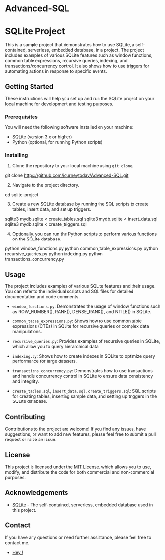# Advanced-SQL

# SQLite Project

This is a sample project that demonstrates how to use SQLite, a self-contained, serverless, embedded database, in a project. The project includes examples of various SQLite features such as window functions, common table expressions, recursive queries, indexing, and transactions/concurrency control. It also shows how to use triggers for automating actions in response to specific events.

## Getting Started

These instructions will help you set up and run the SQLite project on your local machine for development and testing purposes.

### Prerequisites

You will need the following software installed on your machine:

- SQLite (version 3.x or higher)
- Python (optional, for running Python scripts)

### Installing

1. Clone the repository to your local machine using `git clone`.

git clone https://github.com/journeytoday/Advanced-SQL.git

2. Navigate to the project directory.

cd sqlite-project

3. Create a new SQLite database by running the SQL scripts to create tables, insert data, and set up triggers.

sqlite3 mydb.sqlite < create_tables.sql
sqlite3 mydb.sqlite < insert_data.sql
sqlite3 mydb.sqlite < create_triggers.sql


4. Optionally, you can run the Python scripts to perform various functions on the SQLite database.

python window_functions.py
python common_table_expressions.py
python recursive_queries.py
python indexing.py
python transactions_concurrency.py

## Usage

The project includes examples of various SQLite features and their usage. You can refer to the individual scripts and SQL files for detailed documentation and code comments.

- `window_functions.py`: Demonstrates the usage of window functions such as ROW_NUMBER(), RANK(), DENSE_RANK(), and NTILE() in SQLite.

- `common_table_expressions.py`: Shows how to use common table expressions (CTEs) in SQLite for recursive queries or complex data manipulations.

- `recursive_queries.py`: Provides examples of recursive queries in SQLite, which allow you to query hierarchical data.

- `indexing.py`: Shows how to create indexes in SQLite to optimize query performance for large datasets.

- `transactions_concurrency.py`: Demonstrates how to use transactions and handle concurrency control in SQLite to ensure data consistency and integrity.

- `create_tables.sql`, `insert_data.sql`, `create_triggers.sql`: SQL scripts for creating tables, inserting sample data, and setting up triggers in the SQLite database.

## Contributing

Contributions to the project are welcome! If you find any issues, have suggestions, or want to add new features, please feel free to submit a pull request or raise an issue.

## License

This project is licensed under the [MIT License](LICENSE), which allows you to use, modify, and distribute the code for both commercial and non-commercial purposes.

## Acknowledgements

- [SQLite](https://www.sqlite.org/) - The self-contained, serverless, embedded database used in this project.

## Contact

If you have any questions or need further assistance, please feel free to contact me.

- [Hey !](mailto:thejourneystoday@gmail.com)
